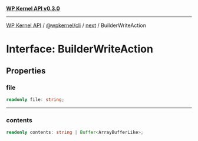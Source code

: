 [**WP Kernel API v0.3.0**](../../../../../README.md)

---

[WP Kernel API](../../../../../README.md) / [@wpkernel/cli](../../../README.md) / [next](../README.md) / BuilderWriteAction

# Interface: BuilderWriteAction

## Properties

### file

```ts
readonly file: string;
```

---

### contents

```ts
readonly contents: string | Buffer<ArrayBufferLike>;
```
